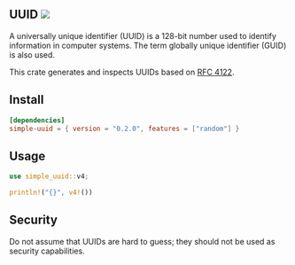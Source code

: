 ## UUID ![](https://github.com/awh6al/simple-uuid/workflows/simple-uuid/badge.svg)
A universally unique identifier (UUID) is a 128-bit number used to identify
information in computer systems. The term globally unique identifier (GUID)
is also used.

This crate generates and inspects UUIDs based on [RFC 4122](http://tools.ietf.org/html/rfc4122).

## Install
```TOML
[dependencies]
simple-uuid = { version = "0.2.0", features = ["random"] }
```

## Usage
```Rust
use simple_uuid::v4;

println!("{}", v4!())
```

## Security

Do not assume that UUIDs are hard to guess; they should not be used as security capabilities.
